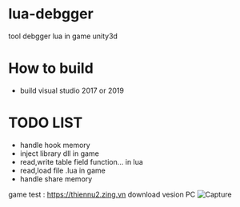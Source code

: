 # lua-debgger
tool debgger lua in game unity3d

# How to build
- build  visual studio 2017 or 2019

# TODO LIST
- handle hook memory
- inject library dll in game
- read,write table field function... in lua
- read,load file .lua in game
- handle share memory

game test : https://thiennu2.zing.vn
download vesion PC
![Capture](https://user-images.githubusercontent.com/37669300/184829501-1c685a8e-7845-426d-ab62-0da61b6e3f08.PNG)

